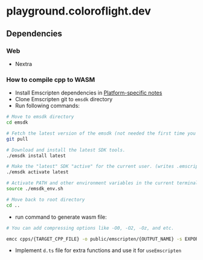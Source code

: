 # playground.coloroflight.dev

## Dependencies

### Web

- Nextra

### How to compile cpp to WASM

- Install Emscripten dependencies in [Platform-specific notes](https://emscripten.org/docs/getting_started/downloads.html#platform-notes-installation-instructions-sdk)
- Clone Emscripten git to `emsdk` directory
- Run following commands:

```zsh
# Move to emsdk directory
cd emsdk

# Fetch the latest version of the emsdk (not needed the first time you clone)
git pull

# Download and install the latest SDK tools.
./emsdk install latest

# Make the "latest" SDK "active" for the current user. (writes .emscripten file)
./emsdk activate latest

# Activate PATH and other environment variables in the current terminal
source ./emsdk_env.sh

# Move back to root directory
cd ..
```

- run command to generate wasm file:

```zsh
# You can add compressing options like -O0, -O2, -Oz, and etc.

emcc cpps/{TARGET_CPP_FILE} -o public/emscripten/{OUTPUT_NAME} -s EXPORTED_RUNTIME_METHODS=cwrap,ccall -s MODULARIZE=1 -s EXPORT_NAME='createModule' -s ENVIRONMENT=web --bind
```

- Implement `d.ts` file for extra functions and use it for `useEmscripten`
